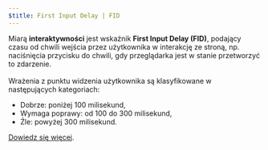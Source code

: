```yaml
---
$title: First Input Delay | FID
---
```


Miarą **interaktywności** jest wskaźnik **First Input Delay (FID)**, podający czasu od chwili wejścia przez użytkownika w interakcję ze stroną, np. naciśnięcia przycisku do chwili, gdy przeglądarka jest w stanie przetworzyć to zdarzenie. <br><br> Wrażenia z punktu widzenia użytkownika są klasyfikowane w następujących kategoriach:

- Dobrze: poniżej 100 milisekund,
- Wymaga poprawy: od 100 do 300 milisekund,
- Źle: powyżej 300 milisekund.

[Dowiedz się więcej](https://web.dev/fid/).
